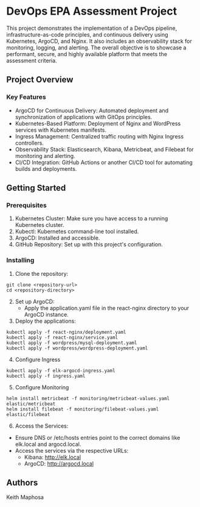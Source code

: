 # DevOps EPA Assessment Project

This project demonstrates the implementation of a DevOps pipeline, infrastructure-as-code principles, and continuous delivery using Kubernetes, ArgoCD, and Nginx. It also includes an observability stack for monitoring, logging, and alerting. The overall objective is to showcase a performant, secure, and highly available platform that meets the assessment criteria.

## Project Overview
### Key Features

- ArgoCD for Continuous Delivery: Automated deployment and synchronization of applications with GitOps principles.
- Kubernetes-Based Platform: Deployment of Nginx and WordPress services with Kubernetes manifests.
- Ingress Management: Centralized traffic routing with Nginx Ingress controllers.
- Observability Stack: Elasticsearch, Kibana, Metricbeat, and Filebeat for monitoring and alerting.
- CI/CD Integration: GitHub Actions or another CI/CD tool for automating builds and deployments.


## Getting Started

### Prerequisites

1. Kubernetes Cluster: Make sure you have access to a running Kubernetes cluster.
2. Kubectl: Kubernetes command-line tool installed.
3. ArgoCD: Installed and accessible.
4. GitHub Repository: Set up with this project's configuration.


### Installing

1. Clone the repository:
```
git clone <repository-url>
cd <repository-directory>
```
2. Set up ArgoCD:
   - Apply the application.yaml file in the react-nginx directory to your ArgoCD instance.
3. Deploy the applications:
```
kubectl apply -f react-nginx/deployment.yaml
kubectl apply -f react-nginx/service.yaml
kubectl apply -f wordpress/mysql-deployment.yaml
kubectl apply -f wordpress/wordpress-deployment.yaml
```
4. Configure Ingress
```
kubectl apply -f elk-argocd-ingress.yaml
kubectl apply -f ingress.yaml

```
5. Configure Monitoring
```
helm install metricbeat -f monitoring/metricbeat-values.yaml elastic/metricbeat
helm install filebeat -f monitoring/filebeat-values.yaml elastic/filebeat

```
6. Access the Services:
- Ensure DNS or /etc/hosts entries point to the correct domains like elk.local and argocd.local.
- Access the services via the respective URLs:
  - Kibana: http://elk.local
  - ArgoCD: http://argocd.local

## Authors

Keith Maphosa  

